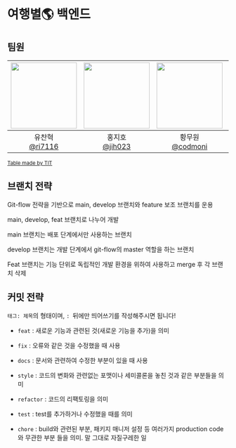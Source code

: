 # 여행별🌎 백엔드

## 팀원
|<img src="https://avatars.githubusercontent.com/u/121166835?v=4" width="150" height="150"/>|<img src="https://avatars.githubusercontent.com/u/144138489?v=4" width="150" height="150"/>|<img src="https://avatars.githubusercontent.com/u/160315926?v=4" width="150" height="150"/>|<img src="https://avatars.githubusercontent.com/u/81412484?v=4" width="150" height="150"/>|
|:-:|:-:|:-:|:-:|
|유찬혁<br/>[@ri7116](https://github.com/ri7116)|홍지호<br/>[@jih023](https://github.com/jih023)|황무원<br/>[@codmoni](https://github.com/codmoni)|이상원<br/>[@sangwon02](https://github.com/sangwon02)|

<sub>[Table made by TIT](https://team-info-table.seondal.kr/)</sub>

## 브랜치 전략
Git-flow 전략을 기반으로 main, develop 브랜치와 feature 보조 브랜치를 운용 

main, develop, feat 브랜치로 나누어 개발

main 브랜치는 배포 단계에서만 사용하는 브랜치

develop 브랜치는 개발 단계에서 git-flow의 master 역할을 하는 브랜치

Feat 브랜치는 기능 단위로 독립적인 개발 환경을 위하여 사용하고 merge 후 각 브랜치 삭제

## 커밋 전략
`태그: 제목`의 형태이며, `: `뒤에만 띄어쓰기를 작성해주시면 됩니다!

 - `feat` : 새로운 기능과 관련된 것(새로운 기능을 추가)을 의미

 - `fix` : 오류와 같은 것을 수정했을 때 사용

 - `docs` : 문서와 관련하여 수정한 부분이 있을 때 사용

 - `style` : 코드의 변화와 관련없는 포맷이나 세미콜론을 놓친 것과 같은 부분들을 의미

 - `refactor` : 코드의 리팩토링을 의미

 - `test` : test를 추가하거나 수정했을 때를 의미

 - `chore` : build와 관련된 부분, 패키지 매니저 설정 등 여러가지 production code와 무관한 부분 들을 의미. 말 그대로 자질구레한 일

